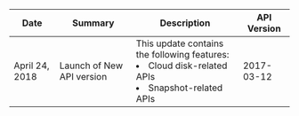 | Date | Summary | Description | API Version |
|---------|---------|---------|--------|
| April 24, 2018 | Launch of New API version | This update contains the following features:<li>Cloud disk-related APIs</li><li>Snapshot-related APIs</li> | 2017-03-12 |
